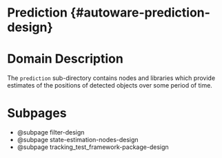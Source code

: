Prediction {#autoware-prediction-design}
==========

# Domain Description

The `prediction` sub-directory contains nodes and libraries which provide estimates of the
positions of detected objects over some period of time.

# Subpages

- @subpage filter-design
- @subpage state-estimation-nodes-design
- @subpage tracking_test_framework-package-design
